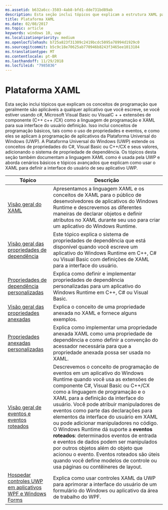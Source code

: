 ```yaml
---
ms.assetid: b632a6cc-3503-4ab8-bfd1-dde731bd89ab
description: Esta seção inclui tópicos que explicam a estrutura XAML para aplicativos UWP (Plataforma Universal do Windows).
title: Plataforma XAML
ms.date: 02/08/2017
ms.topic: article
keywords: windows 10, uwp
ms.localizationpriority: medium
ms.openlocfilehash: b725a823f31309c2419bcdc5095a78994d1929c0
ms.sourcegitcommit: b5c9c18e70625ab770946b8243f3465ee1013184
ms.translationtype: MT
ms.contentlocale: pt-BR
ms.lasthandoff: 11/29/2018
ms.locfileid: "7985836"
---
```

# <a name="xaml-platform"></a>Plataforma XAML


Esta seção inclui tópicos que explicam os conceitos de programação que geralmente são aplicáveis a qualquer aplicativo que você escreve, se você estiver usando c#, Microsoft Visual Basic ou VisualC + + extensões de componente (C++ c++ /CX) como a linguagem de programação e XAML para sua interface do usuário definição. Isso inclui conceitos de programação básicos, tais como o uso de propriedades e eventos, e como eles se aplicam à programação de aplicativos da Plataforma Universal do Windows (UWP). A Plataforma Universal do Windows (UWP) estende os conceitos de propriedades do C#, Visual Basic ou C++/CX e seus valores, adicionando o sistema de propriedade de dependência. Os tópicos desta seção também documentam a linguagem XAML como é usada pela UWP e aborda cenários básicos e tópicos avançados que explicam como usar o XAML para definir a interface do usuário de seu aplicativo UWP.

| Tópico | Descrição |
|-------|-------------|
| [Visão geral do XAML](xaml-overview.md) | Apresentamos a linguagem XAML e os conceitos de XAML para o público de desenvolvedores de aplicativos do Windows Runtime e descrevemos as diferentes maneiras de declarar objetos e definir atributos no XAML durante seu uso para criar um aplicativo do Windows Runtime. |
| [Visão geral das propriedades de dependência](dependency-properties-overview.md) | Este tópico explica o sistema de propriedades de dependência que está disponível quando você escreve um aplicativo do Windows Runtime em C++, C# ou Visual Basic com definições de XAML para a interface do usuário. |
| [Propriedades de dependência personalizadas](custom-dependency-properties.md) | Explica como definir e implementar propriedades de dependência personalizadas para um aplicativo do Windows Runtime em C++, C# ou Visual Basic. |
| [Visão geral das propriedades anexadas](attached-properties-overview.md) | Explica o conceito de uma propriedade anexada no XAML e fornece alguns exemplos. |
| [Propriedades anexadas personalizadas](custom-attached-properties.md) | Explica como implementar uma propriedade anexada XAML como uma propriedade de dependência e como definir a convenção do acessador necessária para que a propriedade anexada possa ser usada no XAML. |
| [Visão geral de eventos e eventos roteados](events-and-routed-events-overview.md) | Descrevemos o conceito de programação de eventos em um aplicativo do Windows Runtime quando você usa as extensões de componente C#, Visual Basic ou C++/CX como a linguagem de programação e o XAML para a definição da interface do usuário. Você pode atribuir manipuladores de eventos como parte das declarações para elementos da interface do usuário em XAML ou pode adicionar manipuladores no código. O Windows Runtime dá suporte a **eventos roteados**: determinados eventos de entrada e eventos de dados podem ser manipulados por outros objetos além do objeto que acionou o evento. Eventos roteados são úteis quando você define modelos de controle ou usa páginas ou contêineres de layout. |
|[Hospedar controles UWP em aplicativos WPF e Windows Forms](xaml-host-controls.md)| Explica como usar controles XAML da UWP para aprimorar a interface do usuário de um formulário do Windows ou aplicativo da área de trabalho do WPF.|
